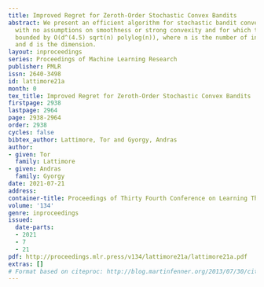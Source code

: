 ```yaml
---
title: Improved Regret for Zeroth-Order Stochastic Convex Bandits
abstract: We present an efficient algorithm for stochastic bandit convex optimisation
  with no assumptions on smoothness or strong convexity and for which the regret is
  bounded by O(d^(4.5) sqrt(n) polylog(n)), where n is the number of interactions
  and d is the dimension.
layout: inproceedings
series: Proceedings of Machine Learning Research
publisher: PMLR
issn: 2640-3498
id: lattimore21a
month: 0
tex_title: Improved Regret for Zeroth-Order Stochastic Convex Bandits
firstpage: 2938
lastpage: 2964
page: 2938-2964
order: 2938
cycles: false
bibtex_author: Lattimore, Tor and Gyorgy, Andras
author:
- given: Tor
  family: Lattimore
- given: Andras
  family: Gyorgy
date: 2021-07-21
address:
container-title: Proceedings of Thirty Fourth Conference on Learning Theory
volume: '134'
genre: inproceedings
issued:
  date-parts:
  - 2021
  - 7
  - 21
pdf: http://proceedings.mlr.press/v134/lattimore21a/lattimore21a.pdf
extras: []
# Format based on citeproc: http://blog.martinfenner.org/2013/07/30/citeproc-yaml-for-bibliographies/
---
```

